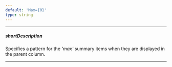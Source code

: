 ```yaml
---
default: 'Max={0}'
type: string
---
```

---
##### shortDescription
Specifies a pattern for the *'max'* summary items when they are displayed in the parent column.

---
